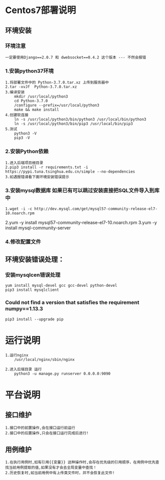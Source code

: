 # Centos7部署说明 
## 环境安装
### 环境注意
    一定要使用Django==2.0.7 和 dwebsocket==0.4.2 这个版本 --- 不然会报错

### 1.安装python37环境
    1.将部署文件中的 Python-3.7.0.tar.xz 上传到服务器中
    2.tar -xvJf  Python-3.7.0.tar.xz
    3.编译安装
        mkdir /usr/local/python3
        cd Python-3.7.0
        /configure --prefix=/usr/local/python3
        make && make install
    4.创建软连接
        ln -s /usr/local/python3/bin/python3 /usr/local/bin/python3
        ln -s /usr/local/python3/bin/pip3 /usr/local/bin/pip3
    5.测试
        python3 -V
        pip3 -V

### 2.安装Python依赖
    1.进入后端项目根目录
    2.pip3 install -r requirements.txt -i https://pypi.tuna.tsinghua.edu.cn/simple --no-dependencies
    3.如遇报错请看下面环境安装错误提示

### 3.安装mysql数据库 如果已有可以跳过安装直接把SQL文件导入到库中
    1.wget -i -c http://dev.mysql.com/get/mysql57-community-release-el7-10.noarch.rpm
2.yum -y install mysql57-community-release-el7-10.noarch.rpm
3.yum -y install mysql-community-server


### 4.修改配置文件


## 环境安装错误处理：
### 安装mysqlcen错误处理
    yum install mysql-devel gcc gcc-devel python-devel
    pip3 install mysqlclient

### Could not find a version that satisfies the requirement numpy==1.13.3
    pip3 install --upgrade pip

# 运行说明
    1.运行nginx
        /usr/local/nginx/sbin/nginx
    
    2.进入后端目录 运行
        python3 -u manage.py runserver 0.0.0.0:9090
    



# 平台说明
## 接口维护
    1.接口中的前置操作,会在接口运行前运行
    2.接口中的后置操作,只会在接口运行完成后进行!

## 用例维护
    1.在执行用例时,如有引用{{变量}} 这种操作时,会存在优先级的引用顺序，在用例中优先查找当前用例提取的值,如果没有才会去全局变量中查找！
    2.历史恢复时,如当前用例中有上传类文件时，并不会恢复此文件!